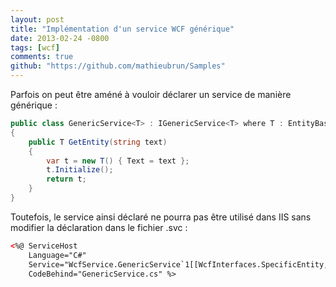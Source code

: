 ```yaml
---
layout: post
title: "Implémentation d'un service WCF générique"
date: 2013-02-24 -0800
tags: [wcf]
comments: true
github: "https://github.com/mathieubrun/Samples"
---
```


Parfois on peut être améné à vouloir déclarer un service de manière générique :

```` csharp
public class GenericService<T> : IGenericService<T> where T : EntityBase, new()
{
    public T GetEntity(string text)
    {
        var t = new T() { Text = text };
        t.Initialize();
        return t;
    }
}
````

Toutefois, le service ainsi déclaré ne pourra pas être utilisé dans IIS sans modifier la déclaration dans le fichier .svc :

```` xml
<%@ ServiceHost 
    Language="C#"
    Service="WcfService.GenericService`1[[WcfInterfaces.SpecificEntity, WcfInterfaces]]" 
    CodeBehind="GenericService.cs" %>
````